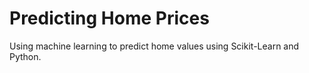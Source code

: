 # Predicting Home Prices
 Using machine learning to predict home values using Scikit-Learn and Python.